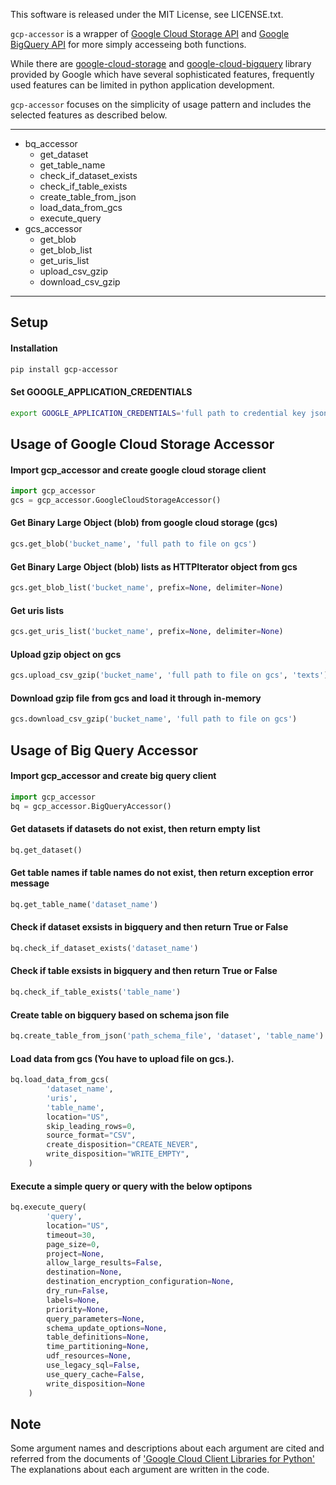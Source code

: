 This software is released under the MIT License, see LICENSE.txt.


`gcp-accessor` is a wrapper of [Google Cloud Storage API](https://cloud.google.com/storage/) and [Google BigQuery API](https://cloud.google.com/bigquery/what-is-bigquery) for more simply accesseing both functions.  

While there are [google-cloud-storage](https://github.com/googleapis/google-cloud-python/tree/master/storage/) and [google-cloud-bigquery](https://github.com/googleapis/google-cloud-python) library provided by Google which have several sophisticated features, frequently used features can be limited in python application development.  

`gcp-accessor` focuses on the simplicity of usage pattern and includes the selected features as described below.  

***
- bq_accessor
  - get_dataset
  - get_table_name
  - check_if_dataset_exists
  - check_if_table_exists
  - create_table_from_json
  - load_data_from_gcs
  - execute_query
- gcs_accessor
  - get_blob
  - get_blob_list
  - get_uris_list
  - upload_csv_gzip
  - download_csv_gzip

***
Setup
-
#### Installation
```bash
pip install gcp-accessor
```

#### Set GOOGLE_APPLICATION_CREDENTIALS
```bash
export GOOGLE_APPLICATION_CREDENTIALS='full path to credential key json file'
```

Usage of Google Cloud Storage Accessor
-
#### Import gcp_accessor and create google cloud storage client
```python
import gcp_accessor
gcs = gcp_accessor.GoogleCloudStorageAccessor()
```

#### Get Binary Large Object (blob) from google cloud storage (gcs)
```python
gcs.get_blob('bucket_name', 'full path to file on gcs')
```

#### Get Binary Large Object (blob) lists as HTTPIterator object from gcs
```python
gcs.get_blob_list('bucket_name', prefix=None, delimiter=None)
```

#### Get uris lists
```python
gcs.get_uris_list('bucket_name', prefix=None, delimiter=None)
```

#### Upload gzip object on gcs
```python
gcs.upload_csv_gzip('bucket_name', 'full path to file on gcs', 'texts')
```

#### Download gzip file from gcs and load it through in-memory
```python
gcs.download_csv_gzip('bucket_name', 'full path to file on gcs')
```

Usage of Big Query Accessor
-
#### Import gcp_accessor and create big query client
```python
import gcp_accessor
bq = gcp_accessor.BigQueryAccessor()
```
#### Get datasets if datasets do not exist, then return empty list

```python
bq.get_dataset()
```

#### Get table names if table names do not exist, then return exception error message
```python
bq.get_table_name('dataset_name')
```
#### Check if dataset exsists in bigquery and then return True or False
```python
bq.check_if_dataset_exists('dataset_name')
```

#### Check if table exsists in bigquery and then return True or False
```python
bq.check_if_table_exists('table_name')
```


#### Create table on bigquery based on schema json file
```python
bq.create_table_from_json('path_schema_file', 'dataset', 'table_name')
```

#### Load data from gcs (You have to upload file on gcs.).
```python
bq.load_data_from_gcs(
        'dataset_name',
        'uris',
        'table_name',
        location="US",
        skip_leading_rows=0,
        source_format="CSV",
        create_disposition="CREATE_NEVER",
        write_disposition="WRITE_EMPTY",
    )
```

#### Execute a simple query or query with the below optipons
```python
bq.execute_query(
        'query',
        location="US",
        timeout=30,
        page_size=0,
        project=None,
        allow_large_results=False,
        destination=None,
        destination_encryption_configuration=None,
        dry_run=False,
        labels=None,
        priority=None,
        query_parameters=None,
        schema_update_options=None,
        table_definitions=None,
        time_partitioning=None,
        udf_resources=None,
        use_legacy_sql=False,
        use_query_cache=False,
        write_disposition=None
    )
```



Note
-
Some argument names and descriptions about each argument are cited and referred from the documents of ['Google Cloud Client Libraries for Python'](https://googleapis.github.io/google-cloud-python/latest/index.html) The explanations about each argument are written in the code.

